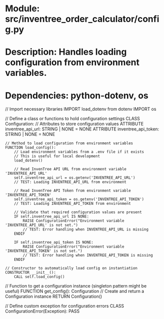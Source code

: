 # Module: src/inventree_order_calculator/config.py
# Description: Handles loading configuration from environment variables.

# Dependencies: python-dotenv, os

// Import necessary libraries
IMPORT load_dotenv from dotenv
IMPORT os

// Define a class or functions to hold configuration settings
CLASS Configuration:
    // Attributes to store configuration values
    ATTRIBUTE inventree_api_url: STRING | NONE = NONE
    ATTRIBUTE inventree_api_token: STRING | NONE = NONE

    // Method to load configuration from environment variables
    FUNCTION load_config():
        // Load environment variables from a .env file if it exists
        // This is useful for local development
        load_dotenv()

        // Read InvenTree API URL from environment variable 'INVENTREE_API_URL'
        self.inventree_api_url = os.getenv('INVENTREE_API_URL')
        // TEST: Loading INVENTREE_API_URL from environment

        // Read InvenTree API Token from environment variable 'INVENTREE_API_TOKEN'
        self.inventree_api_token = os.getenv('INVENTREE_API_TOKEN')
        // TEST: Loading INVENTREE_API_TOKEN from environment

        // Validate that required configuration values are present
        IF self.inventree_api_url IS NONE:
            RAISE ConfigurationError("Environment variable 'INVENTREE_API_URL' is not set.")
            // TEST: Error handling when INVENTREE_API_URL is missing
        ENDIF

        IF self.inventree_api_token IS NONE:
            RAISE ConfigurationError("Environment variable 'INVENTREE_API_TOKEN' is not set.")
            // TEST: Error handling when INVENTREE_API_TOKEN is missing
        ENDIF

    // Constructor to automatically load config on instantiation
    CONSTRUCTOR __init__():
        CALL self.load_config()

// Function to get a configuration instance (singleton pattern might be useful)
FUNCTION get_config(): Configuration
    // Create and return a Configuration instance
    RETURN Configuration()

// Define custom exception for configuration errors
CLASS ConfigurationError(Exception):
    PASS